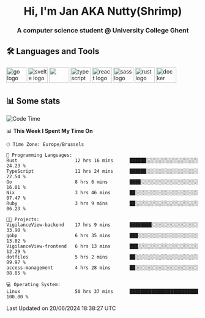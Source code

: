 <h1 align="center">Hi, I'm Jan AKA Nutty(Shrimp)</h1>
<h3 align="center">A computer science student @ University College Ghent</h3>

<h2 align="left">🛠️ Languages and Tools</h2>

###

<div align="left">
  <img src="https://cdn.jsdelivr.net/gh/devicons/devicon/icons/go/go-original.svg" height="40" width="52" alt="go logo"  />
  <img src="https://cdn.jsdelivr.net/gh/devicons/devicon@latest/icons/svelte/svelte-original.svg"  height="40" width="52" alt="svelte logo" />
  <img src="https://cdn.jsdelivr.net/gh/devicons/devicon@latest/icons/tailwindcss/tailwindcss-original.svg" height="40" width="52" />
  <img src="https://cdn.jsdelivr.net/gh/devicons/devicon/icons/typescript/typescript-original.svg" height="40" width="52" alt="typescript logo"  />
  <img src="https://cdn.jsdelivr.net/gh/devicons/devicon/icons/react/react-original.svg" height="40" width="52" alt="react logo"  />
  <img src="https://cdn.jsdelivr.net/gh/devicons/devicon/icons/sass/sass-original.svg" height="40" width="52" alt="sass logo"  />
  <img src="https://cdn.jsdelivr.net/gh/devicons/devicon@latest/icons/rust/rust-original.svg" height="40" width="52" alt="rust logo" />
  <img src="https://cdn.jsdelivr.net/gh/devicons/devicon/icons/docker/docker-original.svg" height="40" width="52" alt="docker logo"  />
</div>

<h2>📊 Some stats</h2>

<!--START_SECTION:waka-->
![Code Time](http://img.shields.io/badge/Code%20Time-4%2C698%20hrs%2027%20mins-blue)

📊 **This Week I Spent My Time On** 

```text
🕑︎ Time Zone: Europe/Brussels

💬 Programming Languages: 
Rust                     12 hrs 16 mins      ██████░░░░░░░░░░░░░░░░░░░   24.23 % 
TypeScript               11 hrs 24 mins      ██████░░░░░░░░░░░░░░░░░░░   22.54 % 
Go                       8 hrs 6 mins        ████░░░░░░░░░░░░░░░░░░░░░   16.01 % 
Nix                      3 hrs 46 mins       ██░░░░░░░░░░░░░░░░░░░░░░░   07.47 % 
Ruby                     3 hrs 9 mins        ██░░░░░░░░░░░░░░░░░░░░░░░   06.23 % 

🐱‍💻 Projects: 
VigilanceView-backend    17 hrs 9 mins       ████████░░░░░░░░░░░░░░░░░   33.90 % 
gobp                     6 hrs 35 mins       ███░░░░░░░░░░░░░░░░░░░░░░   13.02 % 
VigilanceView-frontend   6 hrs 13 mins       ███░░░░░░░░░░░░░░░░░░░░░░   12.29 % 
dotfiles                 5 hrs 2 mins        ██░░░░░░░░░░░░░░░░░░░░░░░   09.97 % 
access-management        4 hrs 28 mins       ██░░░░░░░░░░░░░░░░░░░░░░░   08.85 % 

💻 Operating System: 
Linux                    50 hrs 37 mins      █████████████████████████   100.00 % 
```


 Last Updated on 20/06/2024 18:38:27 UTC
<!--END_SECTION:waka-->
